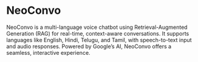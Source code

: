 # NeoConvo
NeoConvo is a multi-language voice chatbot using Retrieval-Augmented Generation (RAG) for real-time, context-aware conversations. It supports languages like English, Hindi, Telugu, and Tamil, with speech-to-text input and audio responses. Powered by Google’s AI, NeoConvo offers a seamless, interactive experience.
